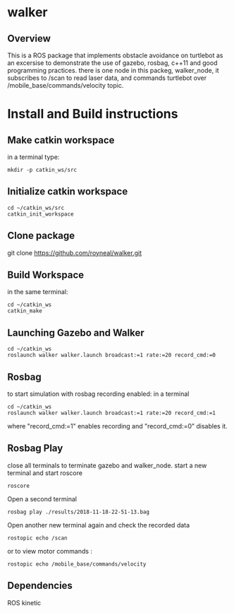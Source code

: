 # walker

## Overview

This is a ROS package that implements obstacle avoidance on turtlebot as an excersise to
demonstrate the use of gazebo, rosbag, c++11 and good programming practices. there is one node
in this packeg, walker_node, it subscribes to /scan to read laser data, and commands turtlebot
over  /mobile_base/commands/velocity topic. 

# Install and Build instructions

## Make catkin workspace
in a terminal type:
```
mkdir -p catkin_ws/src

```
## Initialize catkin workspace
```
cd ~/catkin_ws/src
catkin_init_workspace
```
## Clone package
git clone https://github.com/royneal/walker.git

## Build Workspace 
in the same terminal:
```
cd ~/catkin_ws
catkin_make 
```
## Launching Gazebo and Walker
```
cd ~/catkin_ws
roslaunch walker walker.launch broadcast:=1 rate:=20 record_cmd:=0

```

## Rosbag
to start simulation with rosbag recording enabled:
in a  terminal 
```
cd ~/catkin_ws
roslaunch walker walker.launch broadcast:=1 rate:=20 record_cmd:=1
```
where "record_cmd:=1" enables recording and "record_cmd:=0" disables it. 

## Rosbag Play

close all terminals to terminate gazebo and walker_node.
start a new terminal and start roscore
```
roscore
```
Open a second terminal 
```
rosbag play ./results/2018-11-18-22-51-13.bag
```
Open another new terminal again and check the recorded data
```
rostopic echo /scan
```
or to view motor commands : 
```
rostopic echo /mobile_base/commands/velocity 
```

## Dependencies

ROS kinetic
